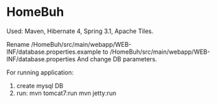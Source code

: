 HomeBuh
=======
Used:
Maven, Hibernate 4, Spring 3.1, Apache Tiles.

Rename 
/HomeBuh/src/main/webapp/WEB-INF/database.properties.example 
to
/HomeBuh/src/main/webapp/WEB-INF/database.properties
And change DB parameters.

For running application:
1. create mysql DB
2. run:
  mvn tomcat7:run
  mvn jetty:run
